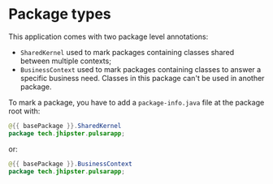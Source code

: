 # Package types

This application comes with two package level annotations:

- `SharedKernel` used to mark packages containing classes shared between multiple contexts;
- `BusinessContext` used to mark packages containing classes to answer a specific business need. Classes in this package can't be used in another package.

To mark a package, you have to add a `package-info.java` file at the package root with:

```java
@{{ basePackage }}.SharedKernel
package tech.jhipster.pulsarapp;

```

or:

```java
@{{ basePackage }}.BusinessContext
package tech.jhipster.pulsarapp;

```
